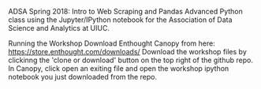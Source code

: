 ADSA Spring 2018: Intro to Web Scraping and Pandas
Advanced Python class using the Jupyter/IPython notebook for the Association of Data Science and Analytics at UIUC.

Running the Workshop
Download Enthought Canopy from here: https://store.enthought.com/downloads/
Download the workshop files by clickinng the 'clone or download' button on the top right of the github repo.
In Canopy, click open an exiting file and open the workshop ipython notebook you just downloaded from the repo.

